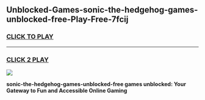 
## Unblocked-Games-sonic-the-hedgehog-games-unblocked-free-Play-Free-7fcij
<h3>
<a href="https://premium76.site?title=sonic-the-hedgehog-games-unblocked-free&ref=20A">CLICK TO PLAY</a></h3>
<hr>

<h3>
<a href="https://premium76.site?title=sonic-the-hedgehog-games-unblocked-free&ref=20A">CLICK 2 PLAY</a>
  
</h3>

<a href="https://premium76.site?title=sonic-the-hedgehog-games-unblocked-free&ref=20A"><img src="https://clearcache.store/games.png"></a>


**sonic-the-hedgehog-games-unblocked-free games unblocked: Your Gateway to Fun and Accessible Online Gaming**
